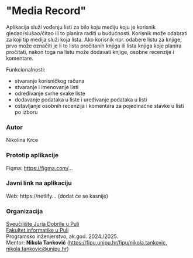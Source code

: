 # "Media Record"

Aplikacija služi vođenju listi za bilo koju mediju  koju je korisnik gledao/slušao/čitao ili to planira raditi u budućnosti. Korisnik može odabrati za koji tip medija služi koja lista. Ako korisnik npr. odabere listu za knjige, prvo može označiti je li to lista pročitanih knjiga ili lista knjiga koje planira pročitati, nakon toga na listu može dodavati knjige, osobne recenzije i komentare. 

Funkcionalnosti:
- stvaranje korisničkog računa 
- stvaranje i imenovanje listi
- određivanje svrhe svake liste
- dodavanje podataka u liste i uređivanje podataka u listi
- ostavljanje osobnih recenzija i komentara za pojedinačne stavke u listi po izboru


### Autor
Nikolina Krce


### Prototip aplikacije

Figma: https://figma.com/...

### Javni link na aplikaciju

Web: https://netlify... (dodat će se kasnije)

### Organizacija

[Sveučilište Jurja Dobrile u Puli](http://www.unipu.hr/)  
[Fakultet informatike u Puli](https://fipu.unipu.hr/)  
Programsko inženjerstvo, ak.god. 2024./2025.  
Mentor: **Nikola Tanković** (https://fipu.unipu.hr/fipu/nikola.tankovic, nikola.tankovic@unipu.hr)

